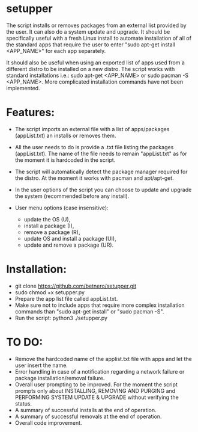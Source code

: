 # setupper

The script installs or removes packages from an external list provided by the user. It can also do a system update and upgrade.
It should be specifically useful with a fresh Linux install to automate installation of all of the standard apps that require the user to enter "sudo apt-get install <APP_NAME>" for each app separately. 

It should also be useful when using an exported list of apps used from a different distro to be installed on a new distro.
The script works with standard installations i.e.: sudo apt-get <APP_NAME> or sudo pacman -S <APP_NAME>. More complicated installation commands have not been implemented.

# Features:
- The script imports an external file with a list of apps/packages (appList.txt) an installs or removes them.
- All the user needs to do is provide a .txt file listing the packages (appList.txt). The name of the file needs to remain "appList.txt" as for the moment it is hardcoded in the script. 
- The script will automatically detect the package manager required for the distro. At the moment it works with pacman and apt/apt-get.
- In the user options of the script you can choose to update and upgrade the system (recommended before any install).

- User menu options (case insensitive):
  - update the OS (U),
  - install a package (I),
  - remove a package (R),
  - update OS and install a package (UI),
  - update and remove a package (UR).

# Installation:
- git clone https://github.com/betnero/setupper.git
- sudo chmod +x setupper.py
- Prepare the app list file called appList.txt.
- Make sure not to include apps that require more complex installation commands than "sudo apt-get install" or "sudo pacman -S".
- Run the script: python3 ./setupper.py

# TO DO:
- Remove the hardcoded name of the applist.txt file with apps and let the user insert the name.
- Error handling in case of a notification regarding a network failure or package installation/removal failure.
- Overall user prompting to be improved. For the moment the script prompts only about INSTALLING, REMOVING AND PURGING and PERFORMING SYSTEM UPDATE & UPGRADE without verifying the status.
- A summary of successful installs at the end of operation.
- A summary of successful removals at the end of operation.
- Overall code improvement.
